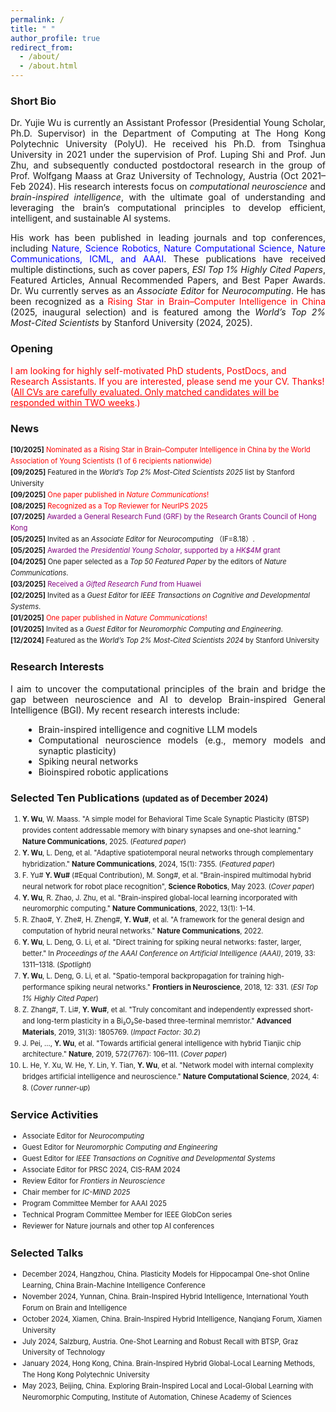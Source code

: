 ```yaml
---
permalink: /
title: " "
author_profile: true
redirect_from: 
  - /about/
  - /about.html
---
```



### **Short Bio**
<div style="text-align: justify;">

Dr. Yujie Wu is currently an Assistant Professor (Presidential Young Scholar, Ph.D. Supervisor) in the Department of Computing at The Hong Kong Polytechnic University (PolyU). He received his Ph.D. from Tsinghua University in 2021 under the supervision of Prof. Luping Shi and Prof. Jun Zhu, and subsequently conducted postdoctoral research in the group of Prof. Wolfgang Maass at Graz University of Technology, Austria (Oct 2021–Feb 2024).
His research interests focus on <em>computational neuroscience</em> and <em>brain-inspired intelligence</em>, with the ultimate goal of understanding and leveraging the brain’s computational principles to develop efficient, intelligent, and sustainable AI systems.

His work has been published in leading journals and top conferences, including <span style="color:blue;">Nature, Science Robotics, Nature Computational Science, Nature Communications, ICML, and AAAI</span>. These publications have received multiple distinctions, such as cover papers, <em>ESI Top 1% Highly Cited Papers</em>, Featured Articles, Annual Recommended Papers, and Best Paper Awards.
Dr. Wu currently serves as an <em>Associate Editor</em> for <em>Neurocomputing</em>. He has been recognized as a <span style="color:red;">Rising Star in Brain–Computer Intelligence in China</span> (2025, inaugural selection) and is featured among the <em>World’s Top 2% Most-Cited Scientists</em> by Stanford University (2024, 2025).
</div>



### **Opening** 
<span style="color:red;">
I am looking for highly self-motivated PhD students, PostDocs, and Research Assistants. If you are interested, please send me your CV. Thanks! (<u>All CVs are carefully evaluated. Only matched candidates will be responded within TWO weeks</u>.) </span>


 
### **News**
<div style="font-size: 0.8em; line-height: 1.6;">
  <ul style="list-style-type: none; padding-left: 0; margin: 0;">
    <li>
      <strong>[10/2025]</strong>
      <span style="color: red;">
        Nominated as a Rising Star in Brain–Computer Intelligence in China by the World Association of Young Scientists (1 of 6 recipients nationwide)
      </span>
    </li>
    <li>
      <strong>[09/2025]</strong>
      Featured in the <em>World’s Top 2% Most-Cited Scientists 2025</em> list by Stanford University
    </li>
    <li>
      <strong>[09/2025]</strong>
      <span style="color: red;">
        One paper published in <em>Nature Communications</em>!
      </span>
    </li>
    <li>
      <strong>[08/2025]</strong>
      <span style="color: red;">
        Recognized as a Top Reviewer for NeurIPS 2025
      </span>
    </li>
    <li>
      <strong>[07/2025]</strong>
      <span style="color: purple;">
        Awarded a General Research Fund (GRF) by the Research Grants Council of Hong Kong
      </span>
    </li>
    <li>
      <strong>[05/2025]</strong>
      Invited as an <em>Associate Editor</em> for <em>Neurocomputing</em> （IF=8.18）.
    </li>
    <li>
      <strong>[05/2025]</strong>
      <span style="color: purple;">
        Awarded the <em>Presidential Young Scholar</em>, supported by a <em>HK$4M</em> grant
      </span>
    </li>
    <li>
      <strong>[04/2025]</strong>
      One paper selected as a <em>Top 50 Featured Paper</em> by the editors of <em>Nature Communications</em>.
    </li>
    <li>
      <strong>[03/2025]</strong>
      <span style="color: purple;">
        Received a <em>Gifted Research Fund</em> from Huawei
      </span>
    </li>
    <li>
      <strong>[02/2025]</strong>
      Invited as a <em>Guest Editor</em> for <em>IEEE Transactions on Cognitive and Developmental Systems</em>.
    </li>
    <li>
      <strong>[01/2025]</strong>
      <span style="color: red;">
        One paper published in <em>Nature Communications</em>!
      </span>
    </li>
    <li>
      <strong>[01/2025]</strong>
      Invited as a <em>Guest Editor</em> for <em>Neuromorphic Computing and Engineering</em>.
    </li>
    <li>
      <strong>[12/2024]</strong>
      Featured as the <em>World’s Top 2% Most-Cited Scientists 2024</em> by Stanford University
    </li>
  </ul>
</div>




### **Research Interests** 
<div style="text-align: justify;">
  I aim to uncover the computational principles of the brain and bridge the gap between neuroscience and AI to develop Brain-inspired General Intelligence (BGI). My recent research interests include:
  <ul style="list-style-type: disc; margin-left: 1.5em;">
    <li>Brain-inspired intelligence and cognitive LLM models</li>
    <li>Computational neuroscience models (e.g., memory models and synaptic plasticity)</li>
    <li>Spiking neural networks</li>
    <li>Bioinspired robotic applications</li>
  </ul>
</div>


### **Selected Ten Publications** <span style="font-size: small;">(updated as of December 2024)</span>

<div style="font-size: 0.8em; line-height: 1.6;">
  <ol>
    <li><strong>Y. Wu</strong>, W. Maass. "A simple model for Behavioral Time Scale Synaptic Plasticity (BTSP) provides content addressable memory with binary synapses and one-shot learning." <strong>Nature Communications</strong>, 2025. (<em>Featured paper</em>)</li>
    <li><strong>Y. Wu</strong>, L. Deng, et al. "Adaptive spatiotemporal neural networks through complementary hybridization." <strong>Nature Communications</strong>, 2024, 15(1): 7355. (<em>Featured paper</em>)</li>
    <li>F. Yu# <strong>Y. Wu#</strong> (#Equal Contribution), M. Song#, et al. "Brain-inspired multimodal hybrid neural network for robot place recognition", <strong>Science Robotics</strong>, May 2023. (<em>Cover paper</em>)</li>
    <li><strong>Y. Wu</strong>, R. Zhao, J. Zhu, et al. "Brain-inspired global-local learning incorporated with neuromorphic computing." <strong>Nature Communications</strong>, 2022, 13(1): 1–14.</li>
    <li>R. Zhao#, Y. Zhe#, H. Zheng#, <strong>Y. Wu#</strong>, et al. "A framework for the general design and computation of hybrid neural networks." <strong>Nature Communications</strong>, 2022.</li>
    <li><strong>Y. Wu</strong>, L. Deng, G. Li, et al. "Direct training for spiking neural networks: faster, larger, better." In <em>Proceedings of the AAAI Conference on Artificial Intelligence (AAAI)</em>, 2019, 33: 1311–1318. (<em>Spotlight</em>)</li>
    <li><strong>Y. Wu</strong>, L. Deng, G. Li, et al. "Spatio-temporal backpropagation for training high-performance spiking neural networks." <strong>Frontiers in Neuroscience</strong>, 2018, 12: 331. (<em>ESI Top 1% Highly Cited Paper</em>)</li>
    <li>Z. Zhang#, T. Li#, <strong>Y. Wu#</strong>, et al. "Truly concomitant and independently expressed short- and long-term plasticity in a Bi₂O₂Se-based three-terminal memristor." <strong>Advanced Materials</strong>, 2019, 31(3): 1805769. (<em>Impact Factor: 30.2</em>)</li>
    <li>J. Pei, ..., <strong>Y. Wu</strong>, et al. "Towards artificial general intelligence with hybrid Tianjic chip architecture." <strong>Nature</strong>, 2019, 572(7767): 106–111. (<em>Cover paper</em>)</li>
    <li>L. He, Y. Xu, W. He, Y. Lin, Y. Tian, <strong>Y. Wu</strong>, et al. "Network model with internal complexity bridges artificial intelligence and neuroscience." <strong>Nature Computational Science</strong>, 2024, 4: 8. (<em>Cover runner-up</em>)</li>
  </ol>
</div>

### **Service Activities**
<div style="font-size: 0.8em; line-height: 1.6;">
  <ul>
    <li>Associate Editor for <em>Neurocomputing</em></li>
    <li>Guest Editor for <em>Neuromorphic Computing and Engineering</em></li>
    <li>Guest Editor for <em>IEEE Transactions on Cognitive and Developmental Systems</em></li>
    <li>Associate Editor for PRSC 2024, CIS-RAM 2024</li>
    <li>Review Editor for <em>Frontiers in Neuroscience</em></li>
    <li>Chair member for <em>IC-MIND 2025</em></li>
    <li>Program Committee Member for AAAI 2025</li>
    <li>Technical Program Committee Member for IEEE GlobCon series</li>
    <li>Reviewer for Nature journals and other top AI conferences</li>
  </ul>
</div>

### **Selected Talks** 
<div style="font-size: 0.8em; line-height: 1.6;">
  <ul>
    <li>December 2024, Hangzhou, China. Plasticity Models for Hippocampal One-shot Online Learning, China Brain-Machine Intelligence Conference</li>
    <li>November 2024, Yunnan, China. Brain-Inspired Hybrid Intelligence, International Youth Forum on Brain and Intelligence</li>
    <li>October 2024, Xiamen, China. Brain-Inspired Hybrid Intelligence, Nanqiang Forum, Xiamen University</li>
    <li>July 2024, Salzburg, Austria. One-Shot Learning and Robust Recall with BTSP, Graz University of Technology</li>
    <li>January 2024, Hong Kong, China. Brain-Inspired Hybrid Global-Local Learning Methods, The Hong Kong Polytechnic University</li>
    <li>May 2023, Beijing, China. Exploring Brain-Inspired Local and Local-Global Learning with Neuromorphic Computing, Institute of Automation, Chinese Academy of Sciences</li>
  </ul>
</div>

 



 
